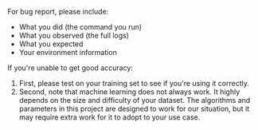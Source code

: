 For bug report, please include:

* What you did (the command you run)
* What you observed (the full logs)
* What you expected
* Your environment information

If you're unable to get good accuracy:

1. First, please test on your training set to see if you're using it correctly.
2. Second, note that machine learning does not always work.
	 It highly depends on the size and difficulty of your dataset.
	 The algorithms and parameters in this project are designed to work for our situation,
	 but it may require extra work for it to adopt to your use case.
